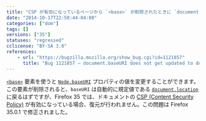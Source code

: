 ```yaml
---
title: "CSP が有効になっているページから `<base>` が削除されたときに `document.baseURI` が更新されません "
date: "2014-10-17T22:50:44-04:00"
categories: ["dom"]
tags: []
versions: ["35"]
statuses: "regressed"
cclicense: "BY-SA 3.0"
references:
    - url: "https://bugzilla.mozilla.org/show_bug.cgi?id=1121857"
      title: "Bug 1121857 – document.baseURI does not get updated to document.location after base tag is removed from DOM for site with a CSP"
---
```

[`<base>`](https://developer.mozilla.org/docs/Web/HTML/Element/base) 要素を使うと [`Node.baseURI`](https://developer.mozilla.org/docs/Web/API/Node.baseURI) プロパティの値を変更することができます。この要素が削除されると、`baseURI` は自動的に規定値である [`document.location`](https://developer.mozilla.org/docs/Web/API/document.location) に戻るはずですが、Firefox 35 では、ドキュメントの [CSP (Content Security Policy)](https://developer.mozilla.org/docs/Web/Security/CSP) が有効になっている場合、復元が行われません。この問題は Firefox 35.0.1 で修正されました。
